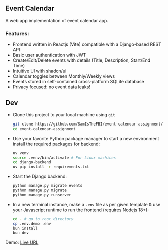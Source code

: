 ## Event Calendar

A web app implementation of event calendar app.

### Features:
- Frontend written in Reactjs (Vite) compatible with a Django-based REST API
- Basic user authentication with JWT
- Create/Edit/Delete events with details (Title, Description, Start/End Time)
- Intuitive UI with shadcn/ui
- Calendar toggles between Monthly/Weekly views
- Events stored in self-contained cross-platform SQLite database
- Privacy focused: no event data leaks!

## Dev

- Clone this project to your local machine using `git`

  ```bash
  git clone https://github.com/SamIsTheFBI/event-calendar-assignment/
  cd event-calendar-assignment
  ```
- Use your favorite Python package manager to start a new environment install the required packages for backend:
  
  ```bash
  uv venv
  source .venv/bin/activate # For Linux machines
  cd django-backend
  uv pip install -r requirements.txt
  ```
- Start the Django backend:

  ```bash
  python manage.py migrate events
  python manage.py migrate
  python manage.py runserver
  ```
- In a new terminal instance, make a `.env` file as per given template & use your Javascript runtime to run the frontend (requires Nodejs 18+):

  ```bash
  cd - # go to root directory
  cp .env.demo .env
  bun install
  bun dev
  ```

Demo: [Live URL](https://event-calendar-assignment.vercel.app/)
